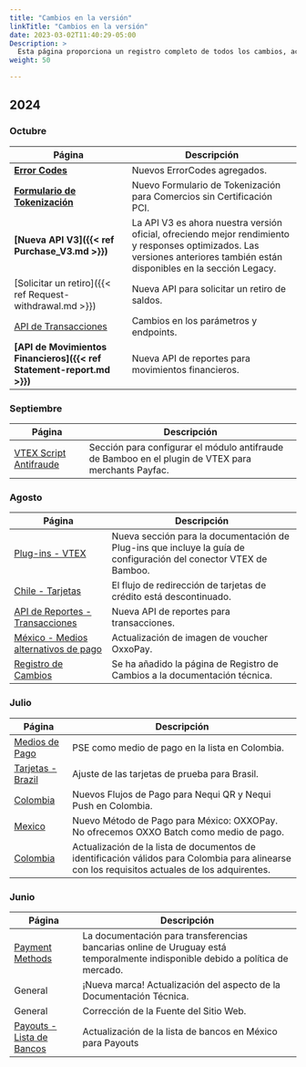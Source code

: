 ```yaml
---
title: "Cambios en la versión"
linkTitle: "Cambios en la versión"
date: 2023-03-02T11:40:29-05:00
Description: >
  Esta página proporciona un registro completo de todos los cambios, actualizaciones y mejoras realizadas en la documentación técnica. Mantenemos este registro para mantener informada a nuestra comunidad de desarrolladores sobre la evolución de Bamboo.
weight: 50

---
```




## 2024

### Octubre
| Página | Descripción |
|---|---|
| **[Error Codes](/es/docs/getting-started/error-codes.html)** | Nuevos ErrorCodes agregados. |
| **[Formulario de Tokenización](/es/docs/forms.html)** | Nuevo Formulario de Tokenización para Comercios sin Certificación PCI. |
| **[Nueva API V3]({{< ref Purchase_V3.md >}})** | La API V3 es ahora nuestra versión oficial, ofreciendo mejor rendimiento y responses optimizados. Las versiones anteriores también están disponibles en la sección Legacy. |
| [Solicitar un retiro]({{< ref Request-withdrawal.md >}}) | Nueva API para solicitar un retiro de saldos. |
| [API de Transacciones](/es/docs/reporting/transactions-report.html) | Cambios en los parámetros y endpoints. |
| **[API de Movimientos Financieros]({{< ref Statement-report.md >}})** | Nueva API de reportes para movimientos financieros. |


### Septiembre
| Página | Descripción |
|---|---|
| [VTEX Script Antifraude](/es/docs/plugins/vtex/vtex_setup.html#antifraud-script) | Sección para configurar el módulo antifraude de Bamboo en el plugin de VTEX para merchants Payfac. |

### Agosto
| Página | Descripción |
|---|---|
| [Plug-ins - VTEX](/es/docs/plugins/vtex.html) | Nueva sección para la documentación de Plug-ins que incluye la guía de configuración del conector VTEX de Bamboo. |
| [Chile - Tarjetas](/es/docs/payment-methods/chile/cl-cards.html#card-payments-using-api-flow) | El flujo de redirección de tarjetas de crédito está descontinuado. |
| [API de Reportes - Transacciones](/es/docs/reporting/transactions-report.html) | Nueva API de reportes para transacciones. |
| [México - Medios alternativos de pago](/es/docs/payment-methods/mexico/mx-apm.html#response-parameters) | Actualización de imagen de voucher OxxoPay. |
| [Registro de Cambios](/es/docs/getting-started/change-log.html) | Se ha añadido la página de Registro de Cambios a la documentación técnica. |


### Julio
| Página | Descripción |
|---|---|
| [Medios de Pago](/es/docs/getting-started/payment-methods.html#colombia) | PSE como medio de pago en la lista en Colombia. |
| [Tarjetas - Brazil](/es/docs/payment-methods/brazil/br-cards.html#testing-cards) | Ajuste de las tarjetas de prueba para Brasil. |
| [Colombia](/es/docs/payment-methods/colombia/co-apm.html#nequi-qr)| Nuevos Flujos de Pago para Nequi QR y Nequi Push en Colombia. |
| [Mexico](/es/docs/payment-methods/mexico/mx-apm.html#oxxopay)| Nuevo Método de Pago para México: OXXOPay. No ofrecemos OXXO Batch como medio de pago. |
| [Colombia](/es/docs/payment-methods/colombia.html#document-types)| Actualización de la lista de documentos de identificación válidos para Colombia para alinearse con los requisitos actuales de los adquirentes. |

### Junio
| Página | Descripción |
|---|---|
| [Payment Methods](/en/docs/payment-methods/uruguay/uy-apm.html#bank-transfers) | La documentación para transferencias bancarias online de Uruguay está temporalmente indisponible debido a política de mercado. |
| General | ¡Nueva marca! Actualización del aspecto de la Documentación Técnica. |
| General | Corrección de la Fuente del Sitio Web. |
| [Payouts - Lista de Bancos](/es/payouts/payouts-api/variables.html#mexico) | Actualización de la lista de bancos en México para Payouts |


